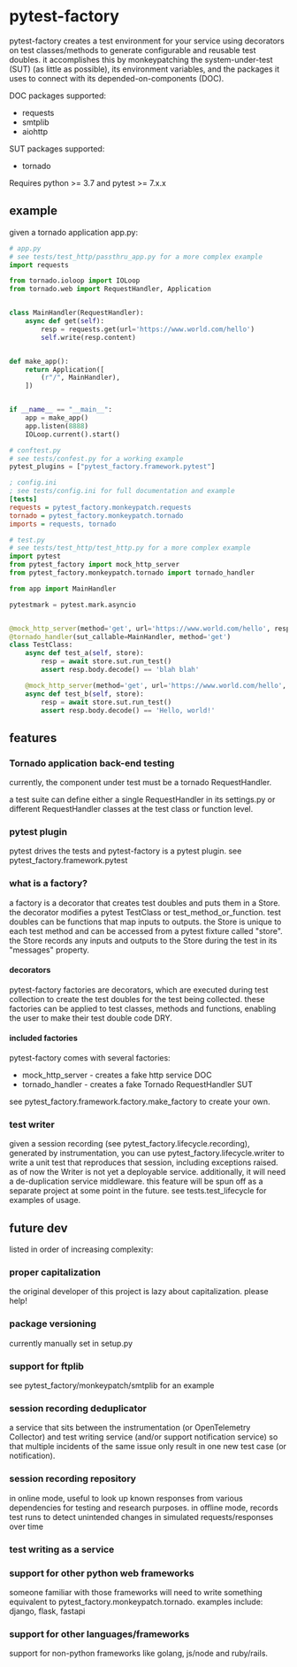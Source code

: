 # pytest-factory
pytest-factory creates a test environment for your service using decorators on 
test classes/methods to generate configurable and reusable test doubles. it accomplishes this
by monkeypatching the system-under-test (SUT) (as little as possible), its environment
variables, and the packages it uses to connect with its depended-on-components (DOC).

DOC packages supported:
* requests
* smtplib
* aiohttp

SUT packages supported:
* tornado

Requires python >= 3.7 and pytest >= 7.x.x

## example
given a tornado application app.py:
```python
# app.py  
# see tests/test_http/passthru_app.py for a more complex example
import requests

from tornado.ioloop import IOLoop
from tornado.web import RequestHandler, Application


class MainHandler(RequestHandler):
    async def get(self):
        resp = requests.get(url='https://www.world.com/hello')
        self.write(resp.content)


def make_app():
    return Application([
        (r"/", MainHandler),
    ])


if __name__ == "__main__":
    app = make_app()
    app.listen(8888)
    IOLoop.current().start()

```

```python
# conftest.py  
# see tests/confest.py for a working example
pytest_plugins = ["pytest_factory.framework.pytest"]

```

```ini
; config.ini  
; see tests/config.ini for full documentation and example
[tests]
requests = pytest_factory.monkeypatch.requests
tornado = pytest_factory.monkeypatch.tornado
imports = requests, tornado
```

```python
# test.py  
# see tests/test_http/test_http.py for a more complex example
import pytest
from pytest_factory import mock_http_server
from pytest_factory.monkeypatch.tornado import tornado_handler

from app import MainHandler

pytestmark = pytest.mark.asyncio


@mock_http_server(method='get', url='https://www.world.com/hello', response='blah blah')
@tornado_handler(sut_callable=MainHandler, method='get')
class TestClass:
    async def test_a(self, store):
        resp = await store.sut.run_test()
        assert resp.body.decode() == 'blah blah'

    @mock_http_server(method='get', url='https://www.world.com/hello', response='Hello, world!')
    async def test_b(self, store):
        resp = await store.sut.run_test()
        assert resp.body.decode() == 'Hello, world!'

```

## features
### Tornado application back-end testing
currently, the component under test must be a tornado RequestHandler.

a test suite can define either a single RequestHandler in its settings.py or
different RequestHandler classes at the test class or function level.

### pytest plugin
pytest drives the tests and pytest-factory is a pytest plugin. 
see pytest_factory.framework.pytest

### what is a factory?
a factory is a decorator that creates test doubles and puts them in a Store. the decorator modifies a pytest
TestClass or test_method_or_function. test doubles can be functions that map inputs to outputs. the Store is
unique to each test method and can be accessed from a pytest fixture called "store". the Store records any
inputs and outputs to the Store during the test in its "messages" property.

#### decorators
pytest-factory factories are decorators, which are executed
during test collection to create the test doubles for the test being collected.
these factories can be applied to test classes, methods and functions, enabling the
user to make their test double code DRY.

#### included factories
pytest-factory comes with several factories:
- mock_http_server - creates a fake http service DOC
- tornado_handler - creates a fake Tornado RequestHandler SUT

see pytest_factory.framework.factory.make_factory to create your own.

### test writer
given a session recording (see pytest_factory.lifecycle.recording), generated by instrumentation, you can use
pytest_factory.lifecycle.writer to write a unit test that reproduces that session, including exceptions raised. as of
now the Writer is not yet a deployable service. additionally, it will need a de-duplication service middleware.
this feature will be spun off as a separate project at some point in the future.
see tests.test_lifecycle for examples of usage.

## future dev
listed in order of increasing complexity:

### proper capitalization
the original developer of this project is lazy about capitalization. please help!

### package versioning
currently manually set in setup.py

### support for ftplib
see pytest_factory/monkeypatch/smtplib for an example

### session recording deduplicator
a service that sits between the instrumentation (or OpenTelemetry Collector) and
test writing service (and/or support notification service) so that multiple incidents
of the same issue only result in one new test case (or notification).

### session recording repository
in online mode, useful to look up known responses from various dependencies for 
testing and research purposes.
in offline mode, records test runs to detect unintended changes in simulated
requests/responses over time

### test writing as a service

### support for other python web frameworks
someone familiar with those frameworks will need to write something equivalent
to pytest_factory.monkeypatch.tornado. examples include: django, flask, fastapi

### support for other languages/frameworks
support for non-python frameworks like golang, js/node and ruby/rails.